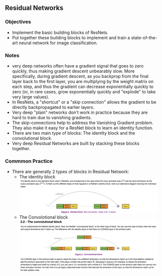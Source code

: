 ## Residual Networks

### Objectives
* Implement the basic building blocks of ResNets.
* Put together these building blocks to implement and train a state-of-the-art neural network for image classification. 

### Notes
* very deep networks often have a gradient signal that goes to zero quickly, thus making gradient descent unbearably slow. More specifically, during gradient descent, as you backprop from the final layer back to the first layer, you are multiplying by the weight matrix on each step, and thus the gradient can decrease exponentially quickly to zero (or, in rare cases, grow exponentially quickly and "explode" to take very large values).
* In ResNets, a "shortcut" or a "skip connection" allows the gradient to be directly backpropagated to earlier layers. 
* Very deep "plain" networks don't work in practice because they are hard to train due to vanishing gradients.
* The skip-connections help to address the Vanishing Gradient problem. They also make it easy for a ResNet block to learn an identity function.
* There are two main type of blocks: The identity block and the convolutional block.
* Very deep Residual Networks are built by stacking these blocks together.

### Commmon Practice 
* There are generally 2 types of blocks in Residual Network: 
	* The identity block
	![](./img/identity_block.png)  
	* The Convolotional block
	![](./img/conv_block.png)  
	
